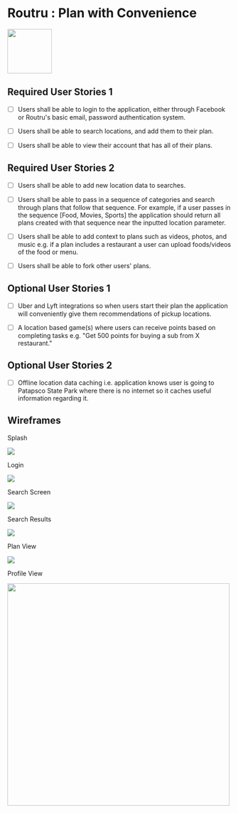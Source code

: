 # Routru : Plan with Convenience

<img src="https://routru.me/static/img/routru.png" width="100">

## Required User Stories 1

* [ ] Users shall be able to login to the application, either through Facebook or Routru's basic email, password authentication system.

* [ ] Users shall be able to search locations, and add them to their plan.

* [ ] Users shall be able to view their account that has all of their plans.

## Required User Stories 2

* [ ] Users shall be able to add new location data to searches.

* [ ] Users shall be able to pass in a sequence of categories and search through plans that follow that sequence. For example, if a user passes in the sequence [Food, Movies, Sports] the application should return all plans created with that sequence near the inputted location parameter.

* [ ] Users shall be able to add context to plans such as videos, photos, and music e.g. if a plan includes a restaurant a user can upload foods/videos of the food or menu.

* [ ] Users shall be able to fork other users' plans.

## Optional User Stories 1

* [ ] Uber and Lyft integrations so when users start their plan the application will conveniently give them recommendations of pickup locations.

* [ ] A location based game(s) where users can receive points based on completing tasks e.g. "Get 500 points for buying a sub from X restaurant."

## Optional User Stories 2

* [ ] Offline location data caching i.e. application knows user is going to Patapsco State Park where there is no internet so it caches useful information regarding it.

## Wireframes

Splash

<img src="/images/Splash Screen.png"><br>

Login

<img src="/images/Login Screen.png"><br>

Search Screen

<img src="/images/Home Screen.png"><br>

Search Results

<img src="/images/Search Results.png"><br>

Plan View

<img src="/images/Plan View.png"><br>

Profile View

<img src="/images/profile.jpg" width="500">